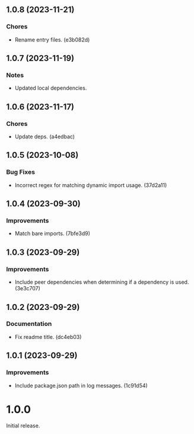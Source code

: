 ## 1.0.8 (2023-11-21)

### Chores

- Rename entry files. (e3b082d)

## 1.0.7 (2023-11-19)

### Notes

- Updated local dependencies.

## 1.0.6 (2023-11-17)

### Chores

- Update deps. (a4edbac)

## 1.0.5 (2023-10-08)

### Bug Fixes

- Incorrect regex for matching dynamic import usage. (37d2a11)

## 1.0.4 (2023-09-30)

### Improvements

- Match bare imports. (7bfe3d9)

## 1.0.3 (2023-09-29)

### Improvements

- Include peer dependencies when determining if a dependency is used. (3e3c707)

## 1.0.2 (2023-09-29)

### Documentation

- Fix readme title. (dc4eb03)

## 1.0.1 (2023-09-29)

### Improvements

- Include package.json path in log messages. (1c91d54)

# 1.0.0

Initial release.
